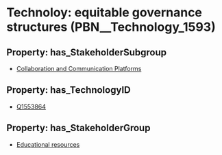 # Technoloy: __equitable governance structures__ (PBN__Technology_1593)

## Property: has_StakeholderSubgroup

* [Collaboration and Communication Platforms](PBN__TechSubgroup_5)

## Property: has_TechnologyID

* [Q1553864](Q1553864)

## Property: has_StakeholderGroup

* [Educational resources](PBN__TechGroup_11)

